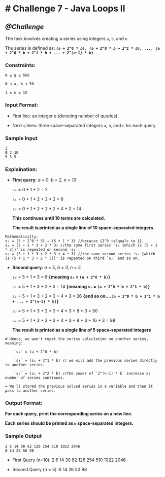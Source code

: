 # # Challenge 7 - Java Loops II

## *@Challenge*
The task involves creating a series using integers `a`, `b`, and `n`.

The series is defined as: ***`(a + 2^0 * b), (a + 2^0 * b + 2^1 * b), ..., (a + 2^0 * b + 2^1 * b + ... + 2^(n-1) * b)`***

### Constraints:

    0 ≤ q ≤ 500

    0 ≤ a, b ≤ 50

    1 ≤ n ≤ 15

### Input Format:

* First line: an integer q (denoting number of queries).

* Next `q` lines: three space-separated integers `a`, `b`, and `n` for each query.

### Sample Input

    2
    0 2 10
    5 3 5



### Explaination:
* **First query**: *a* = *0*, *b* = *2*, *n* = *10*

    `s₀` = 0 + 1 * 2 = 2

    `s₁` = 0 + 1 * 2 + 2 * 2 = 6

    `s₂` = 0 + 1 * 2 + 2 * 2 + 4 * 2 = 14

    **This continues until 10 terms are calculated.**

    **The result is printed as a single line of 10 space-separated integers.**

 ```
 Mathematically: 
s₀ = (5 + 2^0 * 3) → (5 + 1 * 3) //because {2^0 isEquals to 1}.
s₁ = (5 + 1 * 3 + 2 * 3) //the same first series 's₀ {which is (5 + 1 * 3)}' is repeated on second `s₁`. 
s₂ = (5 + 1 * 3 + 2 * 3 + 4 * 3) //the same second series 's₁ {which is (5 + 1 * 3 + 2 * 3)}' is repeated on third `s₂` and so on.     
 ```
* **Second query**: *a* = *5*, *b* = *3*, *n* = *5*

    `s₀` = 5 + 1 * 3 = 8 **{meaning `s₀` = `(a + 2^0 * b)`}**

    `s₁` = 5 + 1 * 3 + 2 * 3 = 14 **{meaning `s₁` = `(a + 2^0 * b + 2^1 * b)`}**

    `s₂` = 5 + 1 * 3 + 2 * 3 + 4 * 3 = 26 **{and so on....`(a + 2^0 * b + 2^1 * b + ... + 2^(n-1) * b)`}**

    `s₃` = 5 + 1 * 3 + 2 * 3 + 4 * 3 + 8 * 3 = 50

    `s₄` = 5 + 1 * 3 + 2 * 3 + 4 * 3 + 8 * 3 + 16 * 3 = 98

    **The result is printed as a single line of 5 space-separated integers**
    
```
# Hence, we won't repet the series calculation on another series, meaning:

    `s₀` = (a + 2^0 * b)

    `s₁` = (s₀ + 2^1 * b) // we will add the previous series directly to another series.

    `s₂` = (s₁ + 2^2 * b) //the power of `2^(n-1) * b` increase as number of series continues.

→ We'll stored the previous solved series in a variable and then it pass to another series.
```
    



### Output Format:

**For each query, print the corresponding series on a new line.**

**Each series should be printed as `n` space-separated integers.**

### Sample Output
    2 6 14 30 62 126 254 510 1022 2046
    8 14 26 50 98

* First Query (n=10):  2 6 14 30 62 126 254 510 1022 2046

* Second Query (n = 5):  8 14 26 50 98